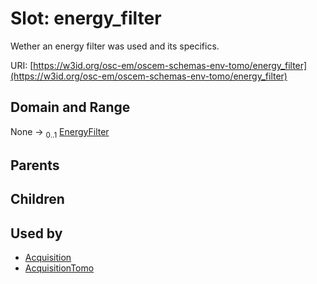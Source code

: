
# Slot: energy_filter

Wether an energy filter was used and its specifics.

URI: [https://w3id.org/osc-em/oscem-schemas-env-tomo/energy_filter](https://w3id.org/osc-em/oscem-schemas-env-tomo/energy_filter)


## Domain and Range

None &#8594;  <sub>0..1</sub> [EnergyFilter](EnergyFilter.md)

## Parents


## Children


## Used by

 * [Acquisition](Acquisition.md)
 * [AcquisitionTomo](AcquisitionTomo.md)
